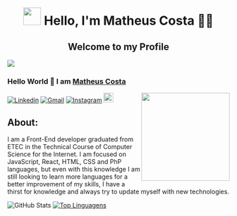 <center></center>

<h1 align="center"> <img height="40px" widht="40px" src="https://i.gifer.com/origin/08/089af74235a38edcc7b433321f0a5472_w200.gif"/> Hello, I'm Matheus Costa 👨‍💻 </h1>
 <h2 align="center">Welcome to my Profile</h2>
 <img src="http://views.whatilearened.today/views/github/MatheusCosta616/views.svg"/>
 
</p>

### Hello World 👋 I am [Matheus Costa](https://github.com/MatheusCosta616)
[![Linkedin](https://img.shields.io/badge/-LinkedIn-blue?style=flat&logo=Linkedin&logoColor=white)](https://www.linkedin.com/in/matheus-costa-b7a46425b/)
[![Gmail](https://img.shields.io/badge/-Gmail-c14438?style=flat&logo=Gmail&logoColor=white)](mailto:matheus.costa2616@gmail.com)
[![Instagram](https://img.shields.io/badge/-Instagram-c13584?style=flat&labelColor=c13584&logo=instagram&logoColor=white)](https://www.instagram.com/lukmat_76/)
[<img src="https://img.shields.io/github/followers/MatheusCosta616?label=follow&style=social" height="22" title="Follow me" />](https://github.com/MatheusCosta2616)
<img align="right" width="200px" src="https://i.pinimg.com/originals/2b/f5/20/2bf52068d4472114de09bb2734a70f2e.gif">
</br>
<h2 align="left">About:</h2>
<p>I am a Front-End developer graduated from ETEC in the Technical Course of Computer Science for the Internet. I am focused on JavaScript, React, HTML, CSS and PhP languages, but even with this knowledge I am still looking to learn more languages for a better improvement of my skills, I have a thirst for knowledge and always try to update myself with new technologies.</p>


![GitHub Stats](https://github-readme-stats.vercel.app/api?username=MatheusCosta616&theme=tokyonight)
[![Top Linguagens](https://github-readme-stats.vercel.app/api/top-langs/?username=MatheusCosta616&layout=tokyonight)](https://github.com/anuraghazra/github-readme-stats)


